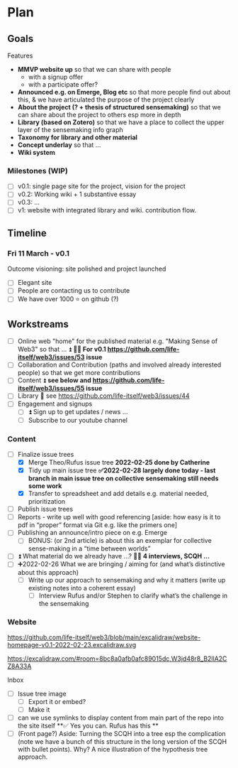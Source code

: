 # Plan

## Goals

Features

* **MMVP website up** so that we can share with people
  * with a signup offer
  * with a participate offer?
* **Announced e.g. on Emerge, Blog etc** so that more people find out about this, & we have articulated the purpose of the project clearly
* **About the project (? + thesis of structured sensemaking)** so that we can share about the project to others esp more in depth
* **Library (based on Zotero)** so that we have a place to collect the upper layer of the sensemaking info graph
* **Taxonomy for library and other material**
* **Concept underlay** so that ...
* **Wiki system**

### Milestones (WIP)

* [ ] v0.1: single page site for the project, vision for the project
* [ ] v0.2: Working wiki + 1 substantive essay
* [ ] v0.3: ...
* [ ] v1: website with integrated library and wiki. contribution flow.

## Timeline

### Fri 11 March - v0.1

Outcome visioning: site polished and project launched

* [ ] Elegant site
* [ ] People are contacting us to contribute
* [ ]  We have over 1000 ⭐ on github (?)

## Workstreams

* [ ] Online web "home" for the published material e.g. "Making Sense of Web3" so that ... ⏫ **🏃‍♂️ For v0.1 https://github.com/life-itself/web3/issues/53 issue**
* [ ] Collaboration and Contribution (paths and involved already interested people) so that we get more contributions
* [ ] Content ⏫ **see below and https://github.com/life-itself/web3/issues/55 issue**
* [ ] Library 🔼 see https://github.com/life-itself/web3/issues/44
* [ ] Engagement and signups
  * [ ] ⏫ Sign up to get updates / news …
  * [ ] Subscribe to our youtube channel

### Content

* [ ] Finalize issue trees
  * [x] Merge Theo/Rufus issue tree **2022-02-25 done by Catherine**
  * [x] Tidy up main issue tree **✅2022-02-28 largely done today - last branch in main issue tree on collective sensemaking still needs some work**
  * [x] Transfer to spreadsheet and add details e.g. material needed, prioritization 
* [ ] Publish issue trees
* [ ] Reports - write up well with good referencing [aside: how easy is it to pdf in “proper” format via Git e.g. like the primers one]
* [ ] Publishing an announce/intro piece on e.g. Emerge
  * [ ] BONUS: (or 2nd article) is about this an exemplar for collective sense-making in a “time between worlds”
* [ ] ⏫ What material do we already have ...? **🏃‍♂️ 4 interviews, SCQH ...**
* [ ] ➕2022-02-26 What we are bringing / aiming for (and what’s distinctive about this approach)
  * [ ] Write up our approach to sensemaking and why it matters (write up existing notes into a coherent essay)
    * [ ] Interview Rufus and/or Stephen to clarify what’s the challenge in the sensemaking

### Website

https://github.com/life-itself/web3/blob/main/excalidraw/website-homepage-v0.1-2022-02-23.excalidraw.svg

https://excalidraw.com/#room=8bc8a0afb0afc89015dc,W3jd48r8_B2llA2CZ8A33A

Inbox

* [ ] Issue tree image
  * [ ] Export it or embed?
  * [ ] Make it 
* [ ] can we use symlinks to display content from main part of the repo into the site itself **✅ Yes you can. Rufus has this **
* [ ] (Front page?) Aside: Turning the SCQH into a tree esp the complication (note we have a bunch of this structure in the long version of the SCQH with bullet points). Why? A nice illustration of the hypothesis tree approach.